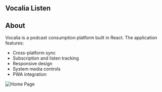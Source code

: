 ## Vocalia Listen

## About
Vocalia is a podcast consumption platform built in React. The application features:
- Cross-platform sync
- Subscription and listen tracking
- Responsive design
- System media controls
- PWA integration

![Home Page](https://i.imgur.com/v0k2Q5n.png)
